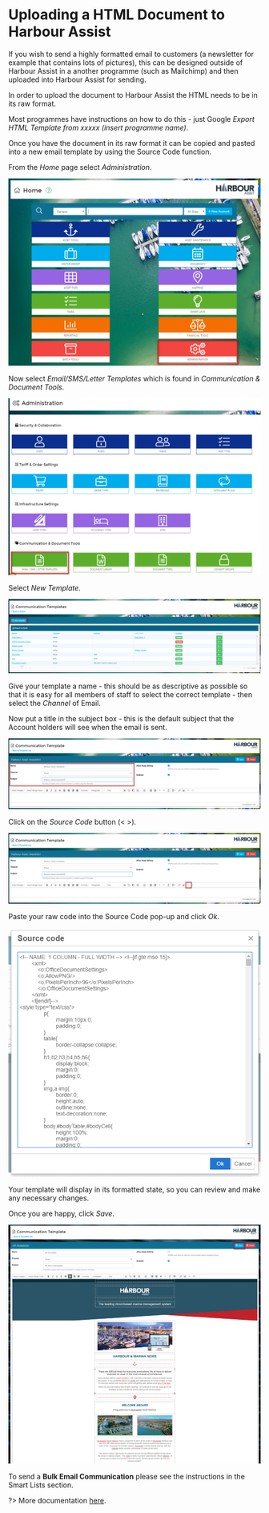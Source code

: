 # Uploading a HTML Document to Harbour Assist

If you wish to send a highly formatted email to customers \(a newsletter for example that contains lots of pictures\), this can be designed outside of Harbour Assist in a another programme \(such as Mailchimp\) and then uploaded into Harbour Assist for sending.

In order to upload the document to Harbour Assist the HTML needs to be in its raw format.

Most programmes have instructions on how to do this - just Google _Export HTML Template from xxxxx \(insert programme name\)_.

Once you have the document in its raw format it can be copied and pasted into a new email template by using the Source Code function.

From the _Home_ page select _Administration_.

![image-20200304172928268](../.gitbook/assets/image-20200304172928268.png)

Now select _Email/SMS/Letter Templates_ which is found in _Communication & Document Tools_.

![image-20200304173036967](../.gitbook/assets/image-20200304173036967.png)

Select _New Template_.

![image-20200304173208881](../.gitbook/assets/image-20200304173208881.png)

Give your template a name - this should be as descriptive as possible so that it is easy for all members of staff to select the correct template - then select the _Channel_ of Email.

Now put a title in the subject box - this is the default subject that the Account holders will see when the email is sent.

![image-20200703160650850](../.gitbook/assets/image-20200703160650850.png)

Click on the _Source Code_ button \(&lt; &gt;\).

![image-20200703161152731](../.gitbook/assets/image-20200703161152731.png)

Paste your raw code into the Source Code pop-up and click _Ok_.

![image-20200703161346480](../.gitbook/assets/image-20200703161346480.png)

Your template will display in its formatted state, so you can review and make any necessary changes.

Once you are happy, click _Save_.

![image-20200703161752031](../.gitbook/assets/image-20200703161752031.png)

To send a **Bulk Email Communication** please see the instructions in the Smart Lists section.

?&gt; More documentation [here](https://github.com/glaidler/docs-1/tree/a9b2fde53025657e319d99966ea9a02a32cbd61d/communications/smartlists/bulkemail.md).

